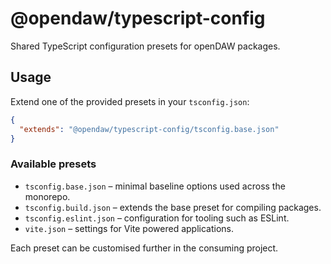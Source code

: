 # @opendaw/typescript-config

Shared TypeScript configuration presets for openDAW packages.

## Usage

Extend one of the provided presets in your `tsconfig.json`:

```json
{
  "extends": "@opendaw/typescript-config/tsconfig.base.json"
}
```

### Available presets

- `tsconfig.base.json` – minimal baseline options used across the monorepo.
- `tsconfig.build.json` – extends the base preset for compiling packages.
- `tsconfig.eslint.json` – configuration for tooling such as ESLint.
- `vite.json` – settings for Vite powered applications.

Each preset can be customised further in the consuming project.
